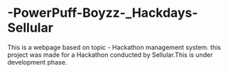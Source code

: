 # -PowerPuff-Boyzz-_Hackdays-Sellular
This is a webpage based on topic - Hackathon management system. this project was made for a Hackathon conducted by Sellular.This is under development phase. 
